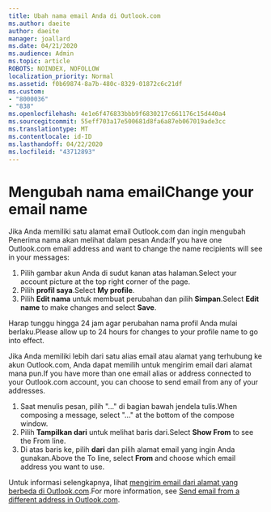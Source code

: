 ```yaml
---
title: Ubah nama email Anda di Outlook.com
ms.author: daeite
author: daeite
manager: joallard
ms.date: 04/21/2020
ms.audience: Admin
ms.topic: article
ROBOTS: NOINDEX, NOFOLLOW
localization_priority: Normal
ms.assetid: f0b69874-8a7b-480c-8329-01872c6c21df
ms.custom:
- "8000036"
- "838"
ms.openlocfilehash: 4e1e6f476833bbb9f6830217c661176c15d440a4
ms.sourcegitcommit: 55eff703a17e500681d8fa6a87eb067019ade3cc
ms.translationtype: MT
ms.contentlocale: id-ID
ms.lasthandoff: 04/22/2020
ms.locfileid: "43712893"
---
```

# <a name="change-your-email-name"></a><span data-ttu-id="75fe9-102">Mengubah nama email</span><span class="sxs-lookup"><span data-stu-id="75fe9-102">Change your email name</span></span>

<span data-ttu-id="75fe9-103">Jika Anda memiliki satu alamat email Outlook.com dan ingin mengubah Penerima nama akan melihat dalam pesan Anda:</span><span class="sxs-lookup"><span data-stu-id="75fe9-103">If you have one Outlook.com email address and want to change the name recipients will see in your messages:</span></span>
  
1. <span data-ttu-id="75fe9-104">Pilih gambar akun Anda di sudut kanan atas halaman.</span><span class="sxs-lookup"><span data-stu-id="75fe9-104">Select your account picture at the top right corner of the page.</span></span>
2. <span data-ttu-id="75fe9-105">Pilih **profil saya**.</span><span class="sxs-lookup"><span data-stu-id="75fe9-105">Select **My profile**.</span></span>
3. <span data-ttu-id="75fe9-106">Pilih **Edit nama** untuk membuat perubahan dan pilih **Simpan**.</span><span class="sxs-lookup"><span data-stu-id="75fe9-106">Select **Edit name** to make changes and select **Save**.</span></span>

<span data-ttu-id="75fe9-107">Harap tunggu hingga 24 jam agar perubahan nama profil Anda mulai berlaku.</span><span class="sxs-lookup"><span data-stu-id="75fe9-107">Please allow up to 24 hours for changes to your profile name to go into effect.</span></span>
  
<span data-ttu-id="75fe9-108">Jika Anda memiliki lebih dari satu alias email atau alamat yang terhubung ke akun Outlook.com, Anda dapat memilih untuk mengirim email dari alamat mana pun.</span><span class="sxs-lookup"><span data-stu-id="75fe9-108">If you have more than one email alias or address connected to your Outlook.com account, you can choose to send email from any of your addresses.</span></span>
  
1. <span data-ttu-id="75fe9-109">Saat menulis pesan, pilih "..." di bagian bawah jendela tulis.</span><span class="sxs-lookup"><span data-stu-id="75fe9-109">When composing a message, select "..." at the bottom of the compose window.</span></span>
1. <span data-ttu-id="75fe9-110">Pilih **Tampilkan dari** untuk melihat baris dari.</span><span class="sxs-lookup"><span data-stu-id="75fe9-110">Select **Show From** to see the From line.</span></span>
1. <span data-ttu-id="75fe9-111">Di atas baris ke, pilih **dari** dan pilih alamat email yang ingin Anda gunakan.</span><span class="sxs-lookup"><span data-stu-id="75fe9-111">Above the To line, select **From** and choose which email address you want to use.</span></span>

<span data-ttu-id="75fe9-112">Untuk informasi selengkapnya, lihat [mengirim email dari alamat yang berbeda di Outlook.com](https://support.office.com/article/ccba89cb-141c-4a36-8c56-6d16a8556d2e?wt.mc_id=Office_Outlook_com_Alchemy).</span><span class="sxs-lookup"><span data-stu-id="75fe9-112">For more information, see [Send email from a different address in Outlook.com](https://support.office.com/article/ccba89cb-141c-4a36-8c56-6d16a8556d2e?wt.mc_id=Office_Outlook_com_Alchemy).</span></span>
